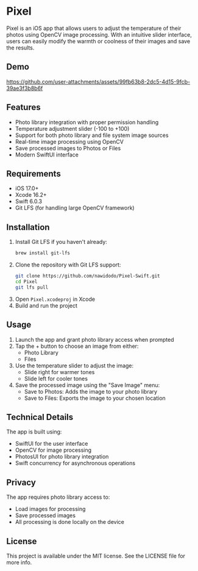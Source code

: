 # Pixel

Pixel is an iOS app that allows users to adjust the temperature of their photos using OpenCV image processing. With an intuitive slider interface, users can easily modify the warmth or coolness of their images and save the results.

## Demo

https://github.com/user-attachments/assets/99fb63b8-2dc5-4d15-9fcb-39ae3f3b8b6f


## Features

- Photo library integration with proper permission handling
- Temperature adjustment slider (-100 to +100)
- Support for both photo library and file system image sources
- Real-time image processing using OpenCV
- Save processed images to Photos or Files
- Modern SwiftUI interface

## Requirements

- iOS 17.0+
- Xcode 16.2+
- Swift 6.0.3
- Git LFS (for handling large OpenCV framework)

## Installation

1. Install Git LFS if you haven't already:
   ```bash
   brew install git-lfs
   ```
2. Clone the repository with Git LFS support:
   ```bash
   git clone https://github.com/nawidodo/Pixel-Swift.git
   cd Pixel
   git lfs pull
   ```
3. Open `Pixel.xcodeproj` in Xcode
4. Build and run the project

## Usage

1. Launch the app and grant photo library access when prompted
2. Tap the + button to choose an image from either:
   - Photo Library
   - Files
3. Use the temperature slider to adjust the image:
   - Slide right for warmer tones
   - Slide left for cooler tones
4. Save the processed image using the "Save Image" menu:
   - Save to Photos: Adds the image to your photo library
   - Save to Files: Exports the image to your chosen location

## Technical Details

The app is built using:
- SwiftUI for the user interface
- OpenCV for image processing
- PhotosUI for photo library integration
- Swift concurrency for asynchronous operations

## Privacy

The app requires photo library access to:
- Load images for processing
- Save processed images
- All processing is done locally on the device

## License

This project is available under the MIT license. See the LICENSE file for more info.
